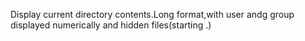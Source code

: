 Display current directory contents.Long format,with user andg group displayed numerically and hidden files(starting .)
